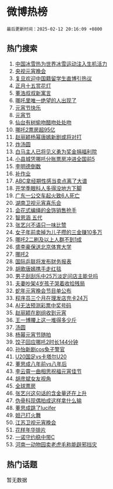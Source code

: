 # 微博热榜

`最后更新时间：2025-02-12 20:16:09 +0800`

## 热门搜索

1. [中国冰雪热为世界冰雪运动注入生机活力](https://m.weibo.cn/search?containerid=100103type%3D1%26t%3D10%26q%3D%23%E4%B8%AD%E5%9B%BD%E5%86%B0%E9%9B%AA%E7%83%AD%E4%B8%BA%E4%B8%96%E7%95%8C%E5%86%B0%E9%9B%AA%E8%BF%90%E5%8A%A8%E6%B3%A8%E5%85%A5%E7%94%9F%E6%9C%BA%E6%B4%BB%E5%8A%9B%23&stream_entry_id=51&isnewpage=1&extparam=seat%3D1%26cate%3D10103%26pos%3D0%26filter_type%3Drealtimehot%26q%3D%2523%25E4%25B8%25AD%25E5%259B%25BD%25E5%2586%25B0%25E9%259B%25AA%25E7%2583%25AD%25E4%25B8%25BA%25E4%25B8%2596%25E7%2595%258C%25E5%2586%25B0%25E9%259B%25AA%25E8%25BF%2590%25E5%258A%25A8%25E6%25B3%25A8%25E5%2585%25A5%25E7%2594%259F%25E6%259C%25BA%25E6%25B4%25BB%25E5%258A%259B%2523%26dgr%3D0%26stream_entry_id%3D51%26c_type%3D51%26display_time%3D1739362567%26pre_seqid%3D173936256771192289361101)
1. [央视元宵晚会](https://m.weibo.cn/search?containerid=100103type%3D1%26t%3D10%26q%3D%E5%A4%AE%E8%A7%86%E5%85%83%E5%AE%B5%E6%99%9A%E4%BC%9A&stream_entry_id=31&isnewpage=1&extparam=seat%3D1%26flag%3D1%26c_type%3D31%26lcate%3D5001%26cate%3D5001%26stream_entry_id%3D31%26realpos%3D1%26pos%3D0%26q%3D%25E5%25A4%25AE%25E8%25A7%2586%25E5%2585%2583%25E5%25AE%25B5%25E6%2599%259A%25E4%25BC%259A%26dgr%3D0%26filter_type%3Drealtimehot%26band_rank%3D1%26display_time%3D1739362567%26pre_seqid%3D173936256771192289361101)
1. [复旦欢迎中国籍留学生直博引热议](https://m.weibo.cn/search?containerid=100103type%3D1%26t%3D10%26q%3D%23%E5%A4%8D%E6%97%A6%E6%AC%A2%E8%BF%8E%E4%B8%AD%E5%9B%BD%E7%B1%8D%E7%95%99%E5%AD%A6%E7%94%9F%E7%9B%B4%E5%8D%9A%E5%BC%95%E7%83%AD%E8%AE%AE%23&stream_entry_id=31&isnewpage=1&extparam=seat%3D1%26flag%3D2%26c_type%3D31%26lcate%3D5001%26cate%3D5001%26stream_entry_id%3D31%26realpos%3D2%26pos%3D1%26q%3D%2523%25E5%25A4%258D%25E6%2597%25A6%25E6%25AC%25A2%25E8%25BF%258E%25E4%25B8%25AD%25E5%259B%25BD%25E7%25B1%258D%25E7%2595%2599%25E5%25AD%25A6%25E7%2594%259F%25E7%259B%25B4%25E5%258D%259A%25E5%25BC%2595%25E7%2583%25AD%25E8%25AE%25AE%2523%26dgr%3D0%26filter_type%3Drealtimehot%26band_rank%3D2%26display_time%3D1739362567%26pre_seqid%3D173936256771192289361101)
1. [正月十五赏花灯](https://m.weibo.cn/search?containerid=100103type%3D1%26t%3D10%26q%3D%23%E6%AD%A3%E6%9C%88%E5%8D%81%E4%BA%94%E8%B5%8F%E8%8A%B1%E7%81%AF%23&stream_entry_id=31&isnewpage=1&extparam=seat%3D1%26flag%3D0%26c_type%3D31%26lcate%3D5001%26cate%3D5001%26stream_entry_id%3D31%26realpos%3D3%26pos%3D2%26q%3D%2523%25E6%25AD%25A3%25E6%259C%2588%25E5%258D%2581%25E4%25BA%2594%25E8%25B5%258F%25E8%258A%25B1%25E7%2581%25AF%2523%26dgr%3D0%26filter_type%3Drealtimehot%26band_rank%3D3%26display_time%3D1739362567%26pre_seqid%3D173936256771192289361101)
1. [董浩叔叔新寓言](https://m.weibo.cn/search?containerid=100103type%3D1%26t%3D10%26q%3D%23%E8%91%A3%E6%B5%A9%E5%8F%94%E5%8F%94%E6%96%B0%E5%AF%93%E8%A8%80%23&stream_entry_id=31&isnewpage=1&extparam=seat%3D1%26topic_ad%3D1%26filter_type%3Drealtimehot%26is_ad_pos%3D1%26c_type%3D31%26lcate%3D5001%26cate%3D5001%26adid%3D275847%26pos%3D3%26q%3D%2523%25E8%2591%25A3%25E6%25B5%25A9%25E5%258F%2594%25E5%258F%2594%25E6%2596%25B0%25E5%25AF%2593%25E8%25A8%2580%2523%26dgr%3D0%26stream_entry_id%3D31%26band_rank%3D4%26display_time%3D1739362567%26pre_seqid%3D173936256771192289361101)
1. [哪吒里唯一绝望的人出现了](https://m.weibo.cn/search?containerid=100103type%3D1%26t%3D10%26q%3D%E5%93%AA%E5%90%92%E9%87%8C%E5%94%AF%E4%B8%80%E7%BB%9D%E6%9C%9B%E7%9A%84%E4%BA%BA%E5%87%BA%E7%8E%B0%E4%BA%86&stream_entry_id=31&isnewpage=1&extparam=seat%3D1%26flag%3D2%26c_type%3D31%26lcate%3D5001%26cate%3D5001%26stream_entry_id%3D31%26realpos%3D4%26pos%3D4%26q%3D%25E5%2593%25AA%25E5%2590%2592%25E9%2587%258C%25E5%2594%25AF%25E4%25B8%2580%25E7%25BB%259D%25E6%259C%259B%25E7%259A%2584%25E4%25BA%25BA%25E5%2587%25BA%25E7%258E%25B0%25E4%25BA%2586%26dgr%3D0%26filter_type%3Drealtimehot%26band_rank%3D4%26display_time%3D1739362567%26pre_seqid%3D173936256771192289361101)
1. [元宵节快乐](https://m.weibo.cn/search?containerid=100103type%3D1%26t%3D10%26q%3D%23%E5%85%83%E5%AE%B5%E8%8A%82%E5%BF%AB%E4%B9%90%23&stream_entry_id=31&isnewpage=1&extparam=seat%3D1%26flag%3D16%26c_type%3D31%26lcate%3D5001%26cate%3D5001%26stream_entry_id%3D31%26realpos%3D5%26pos%3D5%26q%3D%2523%25E5%2585%2583%25E5%25AE%25B5%25E8%258A%2582%25E5%25BF%25AB%25E4%25B9%2590%2523%26dgr%3D0%26filter_type%3Drealtimehot%26band_rank%3D5%26display_time%3D1739362567%26pre_seqid%3D173936256771192289361101)
1. [元宵节](https://m.weibo.cn/search?containerid=100103type%3D1%26t%3D10%26q%3D%E5%85%83%E5%AE%B5%E8%8A%82&stream_entry_id=31&isnewpage=1&extparam=seat%3D1%26flag%3D1%26c_type%3D31%26lcate%3D5001%26cate%3D5001%26stream_entry_id%3D31%26realpos%3D6%26pos%3D6%26q%3D%25E5%2585%2583%25E5%25AE%25B5%25E8%258A%2582%26dgr%3D0%26filter_type%3Drealtimehot%26band_rank%3D6%26display_time%3D1739362567%26pre_seqid%3D173936256771192289361101)
1. [仙台有树偷吻醋吻处处吻](https://m.weibo.cn/search?containerid=100103type%3D1%26t%3D10%26q%3D%23%E4%BB%99%E5%8F%B0%E6%9C%89%E6%A0%91%E5%81%B7%E5%90%BB%E9%86%8B%E5%90%BB%E5%A4%84%E5%A4%84%E5%90%BB%23&stream_entry_id=31&isnewpage=1&extparam=seat%3D1%26filter_type%3Drealtimehot%26is_ad_pos%3D1%26c_type%3D31%26lcate%3D5001%26cate%3D5001%26adid%3D275875%26pos%3D7%26q%3D%2523%25E4%25BB%2599%25E5%258F%25B0%25E6%259C%2589%25E6%25A0%2591%25E5%2581%25B7%25E5%2590%25BB%25E9%2586%258B%25E5%2590%25BB%25E5%25A4%2584%25E5%25A4%2584%25E5%2590%25BB%2523%26dgr%3D0%26stream_entry_id%3D31%26band_rank%3D7%26display_time%3D1739362567%26pre_seqid%3D173936256771192289361101)
1. [哪吒2票房超95亿](https://m.weibo.cn/search?containerid=100103type%3D1%26t%3D10%26q%3D%23%E5%93%AA%E5%90%922%E7%A5%A8%E6%88%BF%E8%B6%8595%E4%BA%BF%23&stream_entry_id=31&isnewpage=1&extparam=seat%3D1%26flag%3D1%26c_type%3D31%26lcate%3D5001%26cate%3D5001%26stream_entry_id%3D31%26realpos%3D7%26pos%3D8%26q%3D%2523%25E5%2593%25AA%25E5%2590%25922%25E7%25A5%25A8%25E6%2588%25BF%25E8%25B6%258595%25E4%25BA%25BF%2523%26dgr%3D0%26filter_type%3Drealtimehot%26band_rank%3D7%26display_time%3D1739362567%26pre_seqid%3D173936256771192289361101)
1. [赵丽颖杨幂唐嫣新剧或将对打](https://m.weibo.cn/search?containerid=100103type%3D1%26t%3D10%26q%3D%23%E8%B5%B5%E4%B8%BD%E9%A2%96%E6%9D%A8%E5%B9%82%E5%94%90%E5%AB%A3%E6%96%B0%E5%89%A7%E6%88%96%E5%B0%86%E5%AF%B9%E6%89%93%23&stream_entry_id=31&isnewpage=1&extparam=seat%3D1%26flag%3D1%26c_type%3D31%26lcate%3D5001%26cate%3D5001%26stream_entry_id%3D31%26realpos%3D8%26pos%3D9%26q%3D%2523%25E8%25B5%25B5%25E4%25B8%25BD%25E9%25A2%2596%25E6%259D%25A8%25E5%25B9%2582%25E5%2594%2590%25E5%25AB%25A3%25E6%2596%25B0%25E5%2589%25A7%25E6%2588%2596%25E5%25B0%2586%25E5%25AF%25B9%25E6%2589%2593%2523%26dgr%3D0%26filter_type%3Drealtimehot%26band_rank%3D8%26display_time%3D1739362567%26pre_seqid%3D173936256771192289361101)
1. [炸汤圆](https://m.weibo.cn/search?containerid=100103type%3D1%26t%3D10%26q%3D%E7%82%B8%E6%B1%A4%E5%9C%86&stream_entry_id=31&isnewpage=1&extparam=seat%3D1%26flag%3D0%26c_type%3D31%26lcate%3D5001%26cate%3D5001%26stream_entry_id%3D31%26realpos%3D9%26pos%3D10%26q%3D%25E7%2582%25B8%25E6%25B1%25A4%25E5%259C%2586%26dgr%3D0%26filter_type%3Drealtimehot%26band_rank%3D9%26display_time%3D1739362567%26pre_seqid%3D173936256771192289361101)
1. [白马主人已将见义勇为奖金捐福利院](https://m.weibo.cn/search?containerid=100103type%3D1%26t%3D10%26q%3D%23%E7%99%BD%E9%A9%AC%E4%B8%BB%E4%BA%BA%E5%B7%B2%E5%B0%86%E8%A7%81%E4%B9%89%E5%8B%87%E4%B8%BA%E5%A5%96%E9%87%91%E6%8D%90%E7%A6%8F%E5%88%A9%E9%99%A2%23&stream_entry_id=31&isnewpage=1&extparam=seat%3D1%26flag%3D1%26c_type%3D31%26lcate%3D5001%26cate%3D5001%26stream_entry_id%3D31%26realpos%3D10%26pos%3D11%26q%3D%2523%25E7%2599%25BD%25E9%25A9%25AC%25E4%25B8%25BB%25E4%25BA%25BA%25E5%25B7%25B2%25E5%25B0%2586%25E8%25A7%2581%25E4%25B9%2589%25E5%258B%2587%25E4%25B8%25BA%25E5%25A5%2596%25E9%2587%2591%25E6%258D%2590%25E7%25A6%258F%25E5%2588%25A9%25E9%2599%25A2%2523%26dgr%3D0%26filter_type%3Drealtimehot%26band_rank%3D10%26display_time%3D1739362567%26pre_seqid%3D173936256771192289361101)
1. [小县城凭哪吒分账票房冲进全国前5](https://m.weibo.cn/search?containerid=100103type%3D1%26t%3D10%26q%3D%23%E5%B0%8F%E5%8E%BF%E5%9F%8E%E5%87%AD%E5%93%AA%E5%90%92%E5%88%86%E8%B4%A6%E7%A5%A8%E6%88%BF%E5%86%B2%E8%BF%9B%E5%85%A8%E5%9B%BD%E5%89%8D5%23&stream_entry_id=31&isnewpage=1&extparam=seat%3D1%26flag%3D2%26c_type%3D31%26lcate%3D5001%26cate%3D5001%26stream_entry_id%3D31%26realpos%3D11%26pos%3D12%26q%3D%2523%25E5%25B0%258F%25E5%258E%25BF%25E5%259F%258E%25E5%2587%25AD%25E5%2593%25AA%25E5%2590%2592%25E5%2588%2586%25E8%25B4%25A6%25E7%25A5%25A8%25E6%2588%25BF%25E5%2586%25B2%25E8%25BF%259B%25E5%2585%25A8%25E5%259B%25BD%25E5%2589%258D5%2523%26dgr%3D0%26filter_type%3Drealtimehot%26band_rank%3D11%26display_time%3D1739362567%26pre_seqid%3D173936256771192289361101)
1. [李明德倒数](https://m.weibo.cn/search?containerid=100103type%3D1%26t%3D10%26q%3D%23%E6%9D%8E%E6%98%8E%E5%BE%B7%E5%80%92%E6%95%B0%23&stream_entry_id=31&isnewpage=1&extparam=seat%3D1%26flag%3D2%26c_type%3D31%26lcate%3D5001%26cate%3D5001%26stream_entry_id%3D31%26realpos%3D12%26pos%3D13%26q%3D%2523%25E6%259D%258E%25E6%2598%258E%25E5%25BE%25B7%25E5%2580%2592%25E6%2595%25B0%2523%26dgr%3D0%26filter_type%3Drealtimehot%26band_rank%3D12%26display_time%3D1739362567%26pre_seqid%3D173936256771192289361101)
1. [补作业](https://m.weibo.cn/search?containerid=100103type%3D1%26t%3D10%26q%3D%E8%A1%A5%E4%BD%9C%E4%B8%9A&stream_entry_id=31&isnewpage=1&extparam=seat%3D1%26flag%3D1%26c_type%3D31%26lcate%3D5001%26cate%3D5001%26stream_entry_id%3D31%26realpos%3D13%26pos%3D14%26q%3D%25E8%25A1%25A5%25E4%25BD%259C%25E4%25B8%259A%26dgr%3D0%26filter_type%3Drealtimehot%26band_rank%3D13%26display_time%3D1739362567%26pre_seqid%3D173936256771192289361101)
1. [ABC拿经期性感当卖点离了大谱](https://m.weibo.cn/search?containerid=100103type%3D1%26t%3D10%26q%3D%23ABC%E6%8B%BF%E7%BB%8F%E6%9C%9F%E6%80%A7%E6%84%9F%E5%BD%93%E5%8D%96%E7%82%B9%E7%A6%BB%E4%BA%86%E5%A4%A7%E8%B0%B1%23&stream_entry_id=31&isnewpage=1&extparam=seat%3D1%26flag%3D0%26c_type%3D31%26lcate%3D5001%26cate%3D5001%26stream_entry_id%3D31%26realpos%3D14%26pos%3D15%26q%3D%2523ABC%25E6%258B%25BF%25E7%25BB%258F%25E6%259C%259F%25E6%2580%25A7%25E6%2584%259F%25E5%25BD%2593%25E5%258D%2596%25E7%2582%25B9%25E7%25A6%25BB%25E4%25BA%2586%25E5%25A4%25A7%25E8%25B0%25B1%2523%26dgr%3D0%26filter_type%3Drealtimehot%26band_rank%3D14%26display_time%3D1739362567%26pre_seqid%3D173936256771192289361101)
1. [开学季眼科人多得没地方下脚](https://m.weibo.cn/search?containerid=100103type%3D1%26t%3D10%26q%3D%23%E5%BC%80%E5%AD%A6%E5%AD%A3%E7%9C%BC%E7%A7%91%E4%BA%BA%E5%A4%9A%E5%BE%97%E6%B2%A1%E5%9C%B0%E6%96%B9%E4%B8%8B%E8%84%9A%23&stream_entry_id=31&isnewpage=1&extparam=seat%3D1%26flag%3D1%26c_type%3D31%26lcate%3D5001%26cate%3D5001%26stream_entry_id%3D31%26realpos%3D15%26pos%3D16%26q%3D%2523%25E5%25BC%2580%25E5%25AD%25A6%25E5%25AD%25A3%25E7%259C%25BC%25E7%25A7%2591%25E4%25BA%25BA%25E5%25A4%259A%25E5%25BE%2597%25E6%25B2%25A1%25E5%259C%25B0%25E6%2596%25B9%25E4%25B8%258B%25E8%2584%259A%2523%26dgr%3D0%26filter_type%3Drealtimehot%26band_rank%3D15%26display_time%3D1739362567%26pre_seqid%3D173936256771192289361101)
1. [广东一公交车起火致6人死亡](https://m.weibo.cn/search?containerid=100103type%3D1%26t%3D10%26q%3D%23%E5%B9%BF%E4%B8%9C%E4%B8%80%E5%85%AC%E4%BA%A4%E8%BD%A6%E8%B5%B7%E7%81%AB%E8%87%B46%E4%BA%BA%E6%AD%BB%E4%BA%A1%23&stream_entry_id=31&isnewpage=1&extparam=seat%3D1%26flag%3D1%26c_type%3D31%26lcate%3D5001%26cate%3D5001%26stream_entry_id%3D31%26realpos%3D16%26pos%3D17%26q%3D%2523%25E5%25B9%25BF%25E4%25B8%259C%25E4%25B8%2580%25E5%2585%25AC%25E4%25BA%25A4%25E8%25BD%25A6%25E8%25B5%25B7%25E7%2581%25AB%25E8%2587%25B46%25E4%25BA%25BA%25E6%25AD%25BB%25E4%25BA%25A1%2523%26dgr%3D0%26filter_type%3Drealtimehot%26band_rank%3D16%26display_time%3D1739362567%26pre_seqid%3D173936256771192289361101)
1. [湖南卫视元宵喜乐会](https://m.weibo.cn/search?containerid=100103type%3D1%26t%3D10%26q%3D%E6%B9%96%E5%8D%97%E5%8D%AB%E8%A7%86%E5%85%83%E5%AE%B5%E5%96%9C%E4%B9%90%E4%BC%9A&stream_entry_id=31&isnewpage=1&extparam=seat%3D1%26flag%3D1%26c_type%3D31%26lcate%3D5001%26cate%3D5001%26stream_entry_id%3D31%26realpos%3D17%26pos%3D18%26q%3D%25E6%25B9%2596%25E5%258D%2597%25E5%258D%25AB%25E8%25A7%2586%25E5%2585%2583%25E5%25AE%25B5%25E5%2596%259C%25E4%25B9%2590%25E4%25BC%259A%26dgr%3D0%26filter_type%3Drealtimehot%26band_rank%3D17%26display_time%3D1739362567%26pre_seqid%3D173936256771192289361101)
1. [会花式编绳的金饰销售抢手](https://m.weibo.cn/search?containerid=100103type%3D1%26t%3D10%26q%3D%23%E4%BC%9A%E8%8A%B1%E5%BC%8F%E7%BC%96%E7%BB%B3%E7%9A%84%E9%87%91%E9%A5%B0%E9%94%80%E5%94%AE%E6%8A%A2%E6%89%8B%23&stream_entry_id=31&isnewpage=1&extparam=seat%3D1%26flag%3D1%26c_type%3D31%26lcate%3D5001%26cate%3D5001%26stream_entry_id%3D31%26realpos%3D18%26pos%3D19%26q%3D%2523%25E4%25BC%259A%25E8%258A%25B1%25E5%25BC%258F%25E7%25BC%2596%25E7%25BB%25B3%25E7%259A%2584%25E9%2587%2591%25E9%25A5%25B0%25E9%2594%2580%25E5%2594%25AE%25E6%258A%25A2%25E6%2589%258B%2523%26dgr%3D0%26filter_type%3Drealtimehot%26band_rank%3D18%26display_time%3D1739362567%26pre_seqid%3D173936256771192289361101)
1. [智恩涵 五代](https://m.weibo.cn/search?containerid=100103type%3D1%26t%3D10%26q%3D%E6%99%BA%E6%81%A9%E6%B6%B5+%E4%BA%94%E4%BB%A3&stream_entry_id=31&isnewpage=1&extparam=seat%3D1%26flag%3D1%26c_type%3D31%26lcate%3D5001%26cate%3D5001%26stream_entry_id%3D31%26realpos%3D19%26pos%3D20%26q%3D%25E6%2599%25BA%25E6%2581%25A9%25E6%25B6%25B5%2520%25E4%25BA%2594%25E4%25BB%25A3%26dgr%3D0%26filter_type%3Drealtimehot%26band_rank%3D19%26display_time%3D1739362567%26pre_seqid%3D173936256771192289361101)
1. [张艺兴不语只一味比赞](https://m.weibo.cn/search?containerid=100103type%3D1%26t%3D10%26q%3D%E5%BC%A0%E8%89%BA%E5%85%B4%E4%B8%8D%E8%AF%AD%E5%8F%AA%E4%B8%80%E5%91%B3%E6%AF%94%E8%B5%9E&stream_entry_id=31&isnewpage=1&extparam=seat%3D1%26flag%3D1%26c_type%3D31%26lcate%3D5001%26cate%3D5001%26stream_entry_id%3D31%26realpos%3D20%26pos%3D21%26q%3D%25E5%25BC%25A0%25E8%2589%25BA%25E5%2585%25B4%25E4%25B8%258D%25E8%25AF%25AD%25E5%258F%25AA%25E4%25B8%2580%25E5%2591%25B3%25E6%25AF%2594%25E8%25B5%259E%26dgr%3D0%26filter_type%3Drealtimehot%26band_rank%3D20%26display_time%3D1739362567%26pre_seqid%3D173936256771192289361101)
1. [女子年前卖掉为儿子攒的三金赚10多万](https://m.weibo.cn/search?containerid=100103type%3D1%26t%3D10%26q%3D%23%E5%A5%B3%E5%AD%90%E5%B9%B4%E5%89%8D%E5%8D%96%E6%8E%89%E4%B8%BA%E5%84%BF%E5%AD%90%E6%94%92%E7%9A%84%E4%B8%89%E9%87%91%E8%B5%9A10%E5%A4%9A%E4%B8%87%23&stream_entry_id=31&isnewpage=1&extparam=seat%3D1%26flag%3D1%26c_type%3D31%26lcate%3D5001%26cate%3D5001%26stream_entry_id%3D31%26realpos%3D21%26pos%3D22%26q%3D%2523%25E5%25A5%25B3%25E5%25AD%2590%25E5%25B9%25B4%25E5%2589%258D%25E5%258D%2596%25E6%258E%2589%25E4%25B8%25BA%25E5%2584%25BF%25E5%25AD%2590%25E6%2594%2592%25E7%259A%2584%25E4%25B8%2589%25E9%2587%2591%25E8%25B5%259A10%25E5%25A4%259A%25E4%25B8%2587%2523%26dgr%3D0%26filter_type%3Drealtimehot%26band_rank%3D21%26display_time%3D1739362567%26pre_seqid%3D173936256771192289361101)
1. [哪吒2二刷及以上人群不到1成](https://m.weibo.cn/search?containerid=100103type%3D1%26t%3D10%26q%3D%23%E5%93%AA%E5%90%922%E4%BA%8C%E5%88%B7%E5%8F%8A%E4%BB%A5%E4%B8%8A%E4%BA%BA%E7%BE%A4%E4%B8%8D%E5%88%B01%E6%88%90%23&stream_entry_id=31&isnewpage=1&extparam=seat%3D1%26flag%3D1%26c_type%3D31%26lcate%3D5001%26cate%3D5001%26stream_entry_id%3D31%26realpos%3D22%26pos%3D23%26q%3D%2523%25E5%2593%25AA%25E5%2590%25922%25E4%25BA%258C%25E5%2588%25B7%25E5%258F%258A%25E4%25BB%25A5%25E4%25B8%258A%25E4%25BA%25BA%25E7%25BE%25A4%25E4%25B8%258D%25E5%2588%25B01%25E6%2588%2590%2523%26dgr%3D0%26filter_type%3Drealtimehot%26band_rank%3D22%26display_time%3D1739362567%26pre_seqid%3D173936256771192289361101)
1. [盛李豪保送北京体育大学](https://m.weibo.cn/search?containerid=100103type%3D1%26t%3D10%26q%3D%23%E7%9B%9B%E6%9D%8E%E8%B1%AA%E4%BF%9D%E9%80%81%E5%8C%97%E4%BA%AC%E4%BD%93%E8%82%B2%E5%A4%A7%E5%AD%A6%23&stream_entry_id=31&isnewpage=1&extparam=seat%3D1%26flag%3D1%26c_type%3D31%26lcate%3D5001%26cate%3D5001%26stream_entry_id%3D31%26realpos%3D23%26pos%3D24%26q%3D%2523%25E7%259B%259B%25E6%259D%258E%25E8%25B1%25AA%25E4%25BF%259D%25E9%2580%2581%25E5%258C%2597%25E4%25BA%25AC%25E4%25BD%2593%25E8%2582%25B2%25E5%25A4%25A7%25E5%25AD%25A6%2523%26dgr%3D0%26filter_type%3Drealtimehot%26band_rank%3D23%26display_time%3D1739362567%26pre_seqid%3D173936256771192289361101)
1. [哪吒2](https://m.weibo.cn/search?containerid=100103type%3D1%26t%3D10%26q%3D%E5%93%AA%E5%90%922&stream_entry_id=31&isnewpage=1&extparam=seat%3D1%26flag%3D0%26c_type%3D31%26lcate%3D5001%26cate%3D5001%26stream_entry_id%3D31%26realpos%3D24%26pos%3D25%26q%3D%25E5%2593%25AA%25E5%2590%25922%26dgr%3D0%26filter_type%3Drealtimehot%26band_rank%3D24%26display_time%3D1739362567%26pre_seqid%3D173936256771192289361101)
1. [国际乒联将发布财务报表](https://m.weibo.cn/search?containerid=100103type%3D1%26t%3D10%26q%3D%23%E5%9B%BD%E9%99%85%E4%B9%92%E8%81%94%E5%B0%86%E5%8F%91%E5%B8%83%E8%B4%A2%E5%8A%A1%E6%8A%A5%E8%A1%A8%23&stream_entry_id=31&isnewpage=1&extparam=seat%3D1%26flag%3D1%26c_type%3D31%26lcate%3D5001%26cate%3D5001%26stream_entry_id%3D31%26realpos%3D25%26pos%3D26%26q%3D%2523%25E5%259B%25BD%25E9%2599%2585%25E4%25B9%2592%25E8%2581%2594%25E5%25B0%2586%25E5%258F%2591%25E5%25B8%2583%25E8%25B4%25A2%25E5%258A%25A1%25E6%258A%25A5%25E8%25A1%25A8%2523%26dgr%3D0%26filter_type%3Drealtimehot%26band_rank%3D25%26display_time%3D1739362567%26pre_seqid%3D173936256771192289361101)
1. [胡歌唐嫣携手走红毯](https://m.weibo.cn/search?containerid=100103type%3D1%26t%3D10%26q%3D%23%E8%83%A1%E6%AD%8C%E5%94%90%E5%AB%A3%E6%90%BA%E6%89%8B%E8%B5%B0%E7%BA%A2%E6%AF%AF%23&stream_entry_id=31&isnewpage=1&extparam=seat%3D1%26flag%3D1%26c_type%3D31%26lcate%3D5001%26cate%3D5001%26stream_entry_id%3D31%26realpos%3D26%26pos%3D27%26q%3D%2523%25E8%2583%25A1%25E6%25AD%258C%25E5%2594%2590%25E5%25AB%25A3%25E6%2590%25BA%25E6%2589%258B%25E8%25B5%25B0%25E7%25BA%25A2%25E6%25AF%25AF%2523%26dgr%3D0%26filter_type%3Drealtimehot%26band_rank%3D26%26display_time%3D1739362567%26pre_seqid%3D173936256771192289361101)
1. [男子刮刮乐中25万淡定问店主能兑吗](https://m.weibo.cn/search?containerid=100103type%3D1%26t%3D10%26q%3D%23%E7%94%B7%E5%AD%90%E5%88%AE%E5%88%AE%E4%B9%90%E4%B8%AD25%E4%B8%87%E6%B7%A1%E5%AE%9A%E9%97%AE%E5%BA%97%E4%B8%BB%E8%83%BD%E5%85%91%E5%90%97%23&stream_entry_id=31&isnewpage=1&extparam=seat%3D1%26flag%3D0%26c_type%3D31%26lcate%3D5001%26cate%3D5001%26stream_entry_id%3D31%26realpos%3D27%26pos%3D28%26q%3D%2523%25E7%2594%25B7%25E5%25AD%2590%25E5%2588%25AE%25E5%2588%25AE%25E4%25B9%2590%25E4%25B8%25AD25%25E4%25B8%2587%25E6%25B7%25A1%25E5%25AE%259A%25E9%2597%25AE%25E5%25BA%2597%25E4%25B8%25BB%25E8%2583%25BD%25E5%2585%2591%25E5%2590%2597%2523%26dgr%3D0%26filter_type%3Drealtimehot%26band_rank%3D27%26display_time%3D1739362567%26pre_seqid%3D173936256771192289361101)
1. [夫妻吵架4岁孩子哭着收拾残局](https://m.weibo.cn/search?containerid=100103type%3D1%26t%3D10%26q%3D%23%E5%A4%AB%E5%A6%BB%E5%90%B5%E6%9E%B64%E5%B2%81%E5%AD%A9%E5%AD%90%E5%93%AD%E7%9D%80%E6%94%B6%E6%8B%BE%E6%AE%8B%E5%B1%80%23&stream_entry_id=31&isnewpage=1&extparam=seat%3D1%26flag%3D1%26c_type%3D31%26lcate%3D5001%26cate%3D5001%26stream_entry_id%3D31%26realpos%3D28%26pos%3D29%26q%3D%2523%25E5%25A4%25AB%25E5%25A6%25BB%25E5%2590%25B5%25E6%259E%25B64%25E5%25B2%2581%25E5%25AD%25A9%25E5%25AD%2590%25E5%2593%25AD%25E7%259D%2580%25E6%2594%25B6%25E6%258B%25BE%25E6%25AE%258B%25E5%25B1%2580%2523%26dgr%3D0%26filter_type%3Drealtimehot%26band_rank%3D28%26display_time%3D1739362567%26pre_seqid%3D173936256771192289361101)
1. [蛇年元宵晚会节目单公布](https://m.weibo.cn/search?containerid=100103type%3D1%26t%3D10%26q%3D%23%E8%9B%87%E5%B9%B4%E5%85%83%E5%AE%B5%E6%99%9A%E4%BC%9A%E8%8A%82%E7%9B%AE%E5%8D%95%E5%85%AC%E5%B8%83%23&stream_entry_id=31&isnewpage=1&extparam=seat%3D1%26flag%3D0%26c_type%3D31%26lcate%3D5001%26cate%3D5001%26stream_entry_id%3D31%26realpos%3D29%26pos%3D30%26q%3D%2523%25E8%259B%2587%25E5%25B9%25B4%25E5%2585%2583%25E5%25AE%25B5%25E6%2599%259A%25E4%25BC%259A%25E8%258A%2582%25E7%259B%25AE%25E5%258D%2595%25E5%2585%25AC%25E5%25B8%2583%2523%26dgr%3D0%26filter_type%3Drealtimehot%26band_rank%3D29%26display_time%3D1739362567%26pre_seqid%3D173936256771192289361101)
1. [程序员三个月在理发店充卡24万](https://m.weibo.cn/search?containerid=100103type%3D1%26t%3D10%26q%3D%23%E7%A8%8B%E5%BA%8F%E5%91%98%E4%B8%89%E4%B8%AA%E6%9C%88%E5%9C%A8%E7%90%86%E5%8F%91%E5%BA%97%E5%85%85%E5%8D%A124%E4%B8%87%23&stream_entry_id=31&isnewpage=1&extparam=seat%3D1%26flag%3D1%26c_type%3D31%26lcate%3D5001%26cate%3D5001%26stream_entry_id%3D31%26realpos%3D30%26pos%3D31%26q%3D%2523%25E7%25A8%258B%25E5%25BA%258F%25E5%2591%2598%25E4%25B8%2589%25E4%25B8%25AA%25E6%259C%2588%25E5%259C%25A8%25E7%2590%2586%25E5%258F%2591%25E5%25BA%2597%25E5%2585%2585%25E5%258D%25A124%25E4%25B8%2587%2523%26dgr%3D0%26filter_type%3Drealtimehot%26band_rank%3D30%26display_time%3D1739362567%26pre_seqid%3D173936256771192289361101)
1. [AI无法预测彩票中奖号码](https://m.weibo.cn/search?containerid=100103type%3D1%26t%3D10%26q%3D%23AI%E6%97%A0%E6%B3%95%E9%A2%84%E6%B5%8B%E5%BD%A9%E7%A5%A8%E4%B8%AD%E5%A5%96%E5%8F%B7%E7%A0%81%23&stream_entry_id=31&isnewpage=1&extparam=seat%3D1%26flag%3D0%26c_type%3D31%26lcate%3D5001%26cate%3D5001%26stream_entry_id%3D31%26realpos%3D31%26pos%3D32%26q%3D%2523AI%25E6%2597%25A0%25E6%25B3%2595%25E9%25A2%2584%25E6%25B5%258B%25E5%25BD%25A9%25E7%25A5%25A8%25E4%25B8%25AD%25E5%25A5%2596%25E5%258F%25B7%25E7%25A0%2581%2523%26dgr%3D0%26filter_type%3Drealtimehot%26band_rank%3D31%26display_time%3D1739362567%26pre_seqid%3D173936256771192289361101)
1. [赵丽颖在剧组收到元宵](https://m.weibo.cn/search?containerid=100103type%3D1%26t%3D10%26q%3D%23%E8%B5%B5%E4%B8%BD%E9%A2%96%E5%9C%A8%E5%89%A7%E7%BB%84%E6%94%B6%E5%88%B0%E5%85%83%E5%AE%B5%23&stream_entry_id=31&isnewpage=1&extparam=seat%3D1%26flag%3D1%26c_type%3D31%26lcate%3D5001%26cate%3D5001%26stream_entry_id%3D31%26realpos%3D32%26pos%3D33%26q%3D%2523%25E8%25B5%25B5%25E4%25B8%25BD%25E9%25A2%2596%25E5%259C%25A8%25E5%2589%25A7%25E7%25BB%2584%25E6%2594%25B6%25E5%2588%25B0%25E5%2585%2583%25E5%25AE%25B5%2523%26dgr%3D0%26filter_type%3Drealtimehot%26band_rank%3D32%26display_time%3D1739362567%26pre_seqid%3D173936256771192289361101)
1. [王一博腰上这一堆得多少斤](https://m.weibo.cn/search?containerid=100103type%3D1%26t%3D10%26q%3D%23%E7%8E%8B%E4%B8%80%E5%8D%9A%E8%85%B0%E4%B8%8A%E8%BF%99%E4%B8%80%E5%A0%86%E5%BE%97%E5%A4%9A%E5%B0%91%E6%96%A4%23&stream_entry_id=31&isnewpage=1&extparam=seat%3D1%26flag%3D0%26c_type%3D31%26lcate%3D5001%26cate%3D5001%26stream_entry_id%3D31%26realpos%3D33%26pos%3D34%26q%3D%2523%25E7%258E%258B%25E4%25B8%2580%25E5%258D%259A%25E8%2585%25B0%25E4%25B8%258A%25E8%25BF%2599%25E4%25B8%2580%25E5%25A0%2586%25E5%25BE%2597%25E5%25A4%259A%25E5%25B0%2591%25E6%2596%25A4%2523%26dgr%3D0%26filter_type%3Drealtimehot%26band_rank%3D33%26display_time%3D1739362567%26pre_seqid%3D173936256771192289361101)
1. [汤圆](https://m.weibo.cn/search?containerid=100103type%3D1%26t%3D10%26q%3D%23%E6%B1%A4%E5%9C%86%23&stream_entry_id=31&isnewpage=1&extparam=seat%3D1%26flag%3D0%26c_type%3D31%26lcate%3D5001%26cate%3D5001%26stream_entry_id%3D31%26realpos%3D34%26pos%3D35%26q%3D%2523%25E6%25B1%25A4%25E5%259C%2586%2523%26dgr%3D0%26filter_type%3Drealtimehot%26band_rank%3D34%26display_time%3D1739362567%26pre_seqid%3D173936256771192289361101)
1. [杨幂元宵节随拍](https://m.weibo.cn/search?containerid=100103type%3D1%26t%3D10%26q%3D%23%E6%9D%A8%E5%B9%82%E5%85%83%E5%AE%B5%E8%8A%82%E9%9A%8F%E6%8B%8D%23&stream_entry_id=31&isnewpage=1&extparam=seat%3D1%26flag%3D0%26c_type%3D31%26lcate%3D5001%26cate%3D5001%26stream_entry_id%3D31%26realpos%3D35%26pos%3D36%26q%3D%2523%25E6%259D%25A8%25E5%25B9%2582%25E5%2585%2583%25E5%25AE%25B5%25E8%258A%2582%25E9%259A%258F%25E6%258B%258D%2523%26dgr%3D0%26filter_type%3Drealtimehot%26band_rank%3D35%26display_time%3D1739362567%26pre_seqid%3D173936256771192289361101)
1. [饺子回应哪吒2时长144分钟](https://m.weibo.cn/search?containerid=100103type%3D1%26t%3D10%26q%3D%23%E9%A5%BA%E5%AD%90%E5%9B%9E%E5%BA%94%E5%93%AA%E5%90%922%E6%97%B6%E9%95%BF144%E5%88%86%E9%92%9F%23&stream_entry_id=31&isnewpage=1&extparam=seat%3D1%26flag%3D1%26c_type%3D31%26lcate%3D5001%26cate%3D5001%26stream_entry_id%3D31%26realpos%3D36%26pos%3D37%26q%3D%2523%25E9%25A5%25BA%25E5%25AD%2590%25E5%259B%259E%25E5%25BA%2594%25E5%2593%25AA%25E5%2590%25922%25E6%2597%25B6%25E9%2595%25BF144%25E5%2588%2586%25E9%2592%259F%2523%26dgr%3D0%26filter_type%3Drealtimehot%26band_rank%3D36%26display_time%3D1739362567%26pre_seqid%3D173936256771192289361101)
1. [孙怡新剧cos兔子警官](https://m.weibo.cn/search?containerid=100103type%3D1%26t%3D10%26q%3D%E5%AD%99%E6%80%A1%E6%96%B0%E5%89%A7cos%E5%85%94%E5%AD%90%E8%AD%A6%E5%AE%98&stream_entry_id=31&isnewpage=1&extparam=seat%3D1%26flag%3D1%26c_type%3D31%26lcate%3D5001%26cate%3D5001%26stream_entry_id%3D31%26realpos%3D37%26pos%3D38%26q%3D%25E5%25AD%2599%25E6%2580%25A1%25E6%2596%25B0%25E5%2589%25A7cos%25E5%2585%2594%25E5%25AD%2590%25E8%25AD%25A6%25E5%25AE%2598%26dgr%3D0%26filter_type%3Drealtimehot%26band_rank%3D37%26display_time%3D1739362567%26pre_seqid%3D173936256771192289361101)
1. [U20国足vs卡塔尔U20](https://m.weibo.cn/search?containerid=100103type%3D1%26t%3D10%26q%3D%23U20%E5%9B%BD%E8%B6%B3vs%E5%8D%A1%E5%A1%94%E5%B0%94U20%23&stream_entry_id=31&isnewpage=1&extparam=seat%3D1%26flag%3D1%26c_type%3D31%26lcate%3D5001%26cate%3D5001%26stream_entry_id%3D31%26realpos%3D38%26pos%3D39%26q%3D%2523U20%25E5%259B%25BD%25E8%25B6%25B3vs%25E5%258D%25A1%25E5%25A1%2594%25E5%25B0%2594U20%2523%26dgr%3D0%26filter_type%3Drealtimehot%26band_rank%3D38%26display_time%3D1739362567%26pre_seqid%3D173936256771192289361101)
1. [董思成八年前vs八年后](https://m.weibo.cn/search?containerid=100103type%3D1%26t%3D10%26q%3D%E8%91%A3%E6%80%9D%E6%88%90%E5%85%AB%E5%B9%B4%E5%89%8Dvs%E5%85%AB%E5%B9%B4%E5%90%8E&stream_entry_id=31&isnewpage=1&extparam=seat%3D1%26flag%3D1%26c_type%3D31%26lcate%3D5001%26cate%3D5001%26stream_entry_id%3D31%26realpos%3D39%26pos%3D40%26q%3D%25E8%2591%25A3%25E6%2580%259D%25E6%2588%2590%25E5%2585%25AB%25E5%25B9%25B4%25E5%2589%258Dvs%25E5%2585%25AB%25E5%25B9%25B4%25E5%2590%258E%26dgr%3D0%26filter_type%3Drealtimehot%26band_rank%3D39%26display_time%3D1739362567%26pre_seqid%3D173936256771192289361101)
1. [李云霄一曲相思祝福元宵佳节](https://m.weibo.cn/search?containerid=100103type%3D1%26t%3D10%26q%3D%23%E6%9D%8E%E4%BA%91%E9%9C%84%E4%B8%80%E6%9B%B2%E7%9B%B8%E6%80%9D%E7%A5%9D%E7%A6%8F%E5%85%83%E5%AE%B5%E4%BD%B3%E8%8A%82%23&stream_entry_id=31&isnewpage=1&extparam=seat%3D1%26flag%3D1%26c_type%3D31%26lcate%3D5001%26cate%3D5001%26stream_entry_id%3D31%26realpos%3D40%26pos%3D41%26q%3D%2523%25E6%259D%258E%25E4%25BA%2591%25E9%259C%2584%25E4%25B8%2580%25E6%259B%25B2%25E7%259B%25B8%25E6%2580%259D%25E7%25A5%259D%25E7%25A6%258F%25E5%2585%2583%25E5%25AE%25B5%25E4%25BD%25B3%25E8%258A%2582%2523%26dgr%3D0%26filter_type%3Drealtimehot%26band_rank%3D40%26display_time%3D1739362567%26pre_seqid%3D173936256771192289361101)
1. [胡彦斌女友视角](https://m.weibo.cn/search?containerid=100103type%3D1%26t%3D10%26q%3D%E8%83%A1%E5%BD%A6%E6%96%8C%E5%A5%B3%E5%8F%8B%E8%A7%86%E8%A7%92&stream_entry_id=31&isnewpage=1&extparam=seat%3D1%26flag%3D1%26c_type%3D31%26lcate%3D5001%26cate%3D5001%26stream_entry_id%3D31%26realpos%3D41%26pos%3D42%26q%3D%25E8%2583%25A1%25E5%25BD%25A6%25E6%2596%258C%25E5%25A5%25B3%25E5%258F%258B%25E8%25A7%2586%25E8%25A7%2592%26dgr%3D0%26filter_type%3Drealtimehot%26band_rank%3D41%26display_time%3D1739362567%26pre_seqid%3D173936256771192289361101)
1. [全球票房](https://m.weibo.cn/search?containerid=100103type%3D1%26t%3D10%26q%3D%E5%85%A8%E7%90%83%E7%A5%A8%E6%88%BF&stream_entry_id=31&isnewpage=1&extparam=seat%3D1%26flag%3D0%26c_type%3D31%26lcate%3D5001%26cate%3D5001%26stream_entry_id%3D31%26realpos%3D42%26pos%3D43%26q%3D%25E5%2585%25A8%25E7%2590%2583%25E7%25A5%25A8%25E6%2588%25BF%26dgr%3D0%26filter_type%3Drealtimehot%26band_rank%3D42%26display_time%3D1739362567%26pre_seqid%3D173936256771192289361101)
1. [张艺兴这句话的含金量还在上升](https://m.weibo.cn/search?containerid=100103type%3D1%26t%3D10%26q%3D%E5%BC%A0%E8%89%BA%E5%85%B4%E8%BF%99%E5%8F%A5%E8%AF%9D%E7%9A%84%E5%90%AB%E9%87%91%E9%87%8F%E8%BF%98%E5%9C%A8%E4%B8%8A%E5%8D%87&stream_entry_id=31&isnewpage=1&extparam=seat%3D1%26flag%3D1%26c_type%3D31%26lcate%3D5001%26cate%3D5001%26stream_entry_id%3D31%26realpos%3D43%26pos%3D44%26q%3D%25E5%25BC%25A0%25E8%2589%25BA%25E5%2585%25B4%25E8%25BF%2599%25E5%258F%25A5%25E8%25AF%259D%25E7%259A%2584%25E5%2590%25AB%25E9%2587%2591%25E9%2587%258F%25E8%25BF%2598%25E5%259C%25A8%25E4%25B8%258A%25E5%258D%2587%26dgr%3D0%26filter_type%3Drealtimehot%26band_rank%3D43%26display_time%3D1739362567%26pre_seqid%3D173936256771192289361101)
1. [伪骨科现偶拍成这样拿什么输](https://m.weibo.cn/search?containerid=100103type%3D1%26t%3D10%26q%3D%E4%BC%AA%E9%AA%A8%E7%A7%91%E7%8E%B0%E5%81%B6%E6%8B%8D%E6%88%90%E8%BF%99%E6%A0%B7%E6%8B%BF%E4%BB%80%E4%B9%88%E8%BE%93&stream_entry_id=31&isnewpage=1&extparam=seat%3D1%26flag%3D1%26c_type%3D31%26lcate%3D5001%26cate%3D5001%26stream_entry_id%3D31%26realpos%3D44%26pos%3D45%26q%3D%25E4%25BC%25AA%25E9%25AA%25A8%25E7%25A7%2591%25E7%258E%25B0%25E5%2581%25B6%25E6%258B%258D%25E6%2588%2590%25E8%25BF%2599%25E6%25A0%25B7%25E6%258B%25BF%25E4%25BB%2580%25E4%25B9%2588%25E8%25BE%2593%26dgr%3D0%26filter_type%3Drealtimehot%26band_rank%3D44%26display_time%3D1739362567%26pre_seqid%3D173936256771192289361101)
1. [董思成跳了lucifer](https://m.weibo.cn/search?containerid=100103type%3D1%26t%3D10%26q%3D%23%E8%91%A3%E6%80%9D%E6%88%90%E8%B7%B3%E4%BA%86lucifer%23&stream_entry_id=31&isnewpage=1&extparam=seat%3D1%26flag%3D1%26c_type%3D31%26lcate%3D5001%26cate%3D5001%26stream_entry_id%3D31%26realpos%3D45%26pos%3D46%26q%3D%2523%25E8%2591%25A3%25E6%2580%259D%25E6%2588%2590%25E8%25B7%25B3%25E4%25BA%2586lucifer%2523%26dgr%3D0%26filter_type%3Drealtimehot%26band_rank%3D45%26display_time%3D1739362567%26pre_seqid%3D173936256771192289361101)
1. [妲己打火舞](https://m.weibo.cn/search?containerid=100103type%3D1%26t%3D10%26q%3D%E5%A6%B2%E5%B7%B1%E6%89%93%E7%81%AB%E8%88%9E&stream_entry_id=31&isnewpage=1&extparam=seat%3D1%26flag%3D1%26c_type%3D31%26lcate%3D5001%26cate%3D5001%26stream_entry_id%3D31%26realpos%3D46%26pos%3D47%26q%3D%25E5%25A6%25B2%25E5%25B7%25B1%25E6%2589%2593%25E7%2581%25AB%25E8%2588%259E%26dgr%3D0%26filter_type%3Drealtimehot%26band_rank%3D46%26display_time%3D1739362567%26pre_seqid%3D173936256771192289361101)
1. [江苏卫视元宵晚会](https://m.weibo.cn/search?containerid=100103type%3D1%26t%3D10%26q%3D%E6%B1%9F%E8%8B%8F%E5%8D%AB%E8%A7%86%E5%85%83%E5%AE%B5%E6%99%9A%E4%BC%9A&stream_entry_id=31&isnewpage=1&extparam=seat%3D1%26flag%3D1%26c_type%3D31%26lcate%3D5001%26cate%3D5001%26stream_entry_id%3D31%26realpos%3D47%26pos%3D48%26q%3D%25E6%25B1%259F%25E8%258B%258F%25E5%258D%25AB%25E8%25A7%2586%25E5%2585%2583%25E5%25AE%25B5%25E6%2599%259A%25E4%25BC%259A%26dgr%3D0%26filter_type%3Drealtimehot%26band_rank%3D47%26display_time%3D1739362567%26pre_seqid%3D173936256771192289361101)
1. [花样年华排片](https://m.weibo.cn/search?containerid=100103type%3D1%26t%3D10%26q%3D%23%E8%8A%B1%E6%A0%B7%E5%B9%B4%E5%8D%8E%E6%8E%92%E7%89%87%23&stream_entry_id=31&isnewpage=1&extparam=seat%3D1%26flag%3D0%26c_type%3D31%26lcate%3D5001%26cate%3D5001%26stream_entry_id%3D31%26realpos%3D48%26pos%3D49%26q%3D%2523%25E8%258A%25B1%25E6%25A0%25B7%25E5%25B9%25B4%25E5%258D%258E%25E6%258E%2592%25E7%2589%2587%2523%26dgr%3D0%26filter_type%3Drealtimehot%26band_rank%3D48%26display_time%3D1739362567%26pre_seqid%3D173936256771192289361101)
1. [一诺守约稳中带C](https://m.weibo.cn/search?containerid=100103type%3D1%26t%3D10%26q%3D%23%E4%B8%80%E8%AF%BA%E5%AE%88%E7%BA%A6%E7%A8%B3%E4%B8%AD%E5%B8%A6C%23&stream_entry_id=31&isnewpage=1&extparam=seat%3D1%26flag%3D1%26c_type%3D31%26lcate%3D5001%26cate%3D5001%26stream_entry_id%3D31%26realpos%3D49%26pos%3D50%26q%3D%2523%25E4%25B8%2580%25E8%25AF%25BA%25E5%25AE%2588%25E7%25BA%25A6%25E7%25A8%25B3%25E4%25B8%25AD%25E5%25B8%25A6C%2523%26dgr%3D0%26filter_type%3Drealtimehot%26band_rank%3D49%26display_time%3D1739362567%26pre_seqid%3D173936256771192289361101)
1. [河南一动物园卖老虎毛称能辟邪挡灾](https://m.weibo.cn/search?containerid=100103type%3D1%26t%3D10%26q%3D%23%E6%B2%B3%E5%8D%97%E4%B8%80%E5%8A%A8%E7%89%A9%E5%9B%AD%E5%8D%96%E8%80%81%E8%99%8E%E6%AF%9B%E7%A7%B0%E8%83%BD%E8%BE%9F%E9%82%AA%E6%8C%A1%E7%81%BE%23&stream_entry_id=31&isnewpage=1&extparam=seat%3D1%26flag%3D1%26c_type%3D31%26lcate%3D5001%26cate%3D5001%26stream_entry_id%3D31%26realpos%3D50%26pos%3D51%26q%3D%2523%25E6%25B2%25B3%25E5%258D%2597%25E4%25B8%2580%25E5%258A%25A8%25E7%2589%25A9%25E5%259B%25AD%25E5%258D%2596%25E8%2580%2581%25E8%2599%258E%25E6%25AF%259B%25E7%25A7%25B0%25E8%2583%25BD%25E8%25BE%259F%25E9%2582%25AA%25E6%258C%25A1%25E7%2581%25BE%2523%26dgr%3D0%26filter_type%3Drealtimehot%26band_rank%3D50%26display_time%3D1739362567%26pre_seqid%3D173936256771192289361101)

## 热门话题

暂无数据
